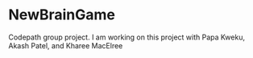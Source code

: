 # NewBrainGame
Codepath group project. I am working on this project with Papa Kweku, Akash Patel, and Kharee MacElree

